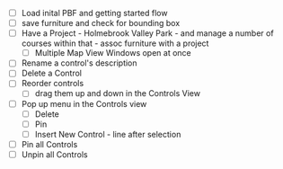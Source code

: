 - [ ] Load inital PBF and getting started flow
- [ ] save furniture and check for bounding box
- [ ] Have a Project - Holmebrook Valley Park -  and manage a number of courses within that - assoc furniture with a project
	- [ ] Multiple Map View Windows open at once
- [ ] Rename a control's description
- [ ] Delete a Control
- [ ] Reorder controls
	- [ ] drag them up and down in the Controls View
- [ ] Pop up menu in the Controls view
	- [ ] Delete 
	- [ ] Pin
	- [ ] Insert New Control - line after selection
- [ ] Pin all Controls
- [ ] Unpin all Controls